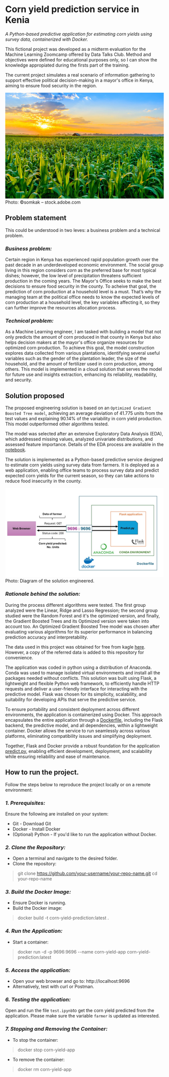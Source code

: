 # Corn yield prediction service in Kenia

*A Python-based predictive application for estimating corn yields using survey data, containerized with Docker.*

This fictional project was developed as a midterm evaluation for the Machine Learning Zoomcamp offered by Data Talks Club. Method and objectives were defined for educational purposes only, so I can show the knowledge appropiated during the firsts part of the training. 

The current project simulates a real scenario of information gathering to support effective political decision-making in a mayor's office in Kenya, aiming to ensure food security in the region. 

![CornField_Lead](https://github.com/bizzaccelerator/corn-yield-prediction/blob/main/Images/CornField_Lead.jpg)
Photo: ©somkak – stock.adobe.com

## Problem statement
This could be understood in two leves: a business problem and a technical problem. 

### _Business problem:_
Certain region in Kenya has experienced rapid population growth over the past decade in an underdeveloped economic environment. The social group living in this region considers _corn_ as the preferred base for most typical dishes; however, the low level of precipitation threatens sufficient production in the coming years. The Mayor's Office seeks to make the best decisions to ensure food security in the county. To acheive that goal, the prediction of corn production at a household level is a must. That’s why the managing team at the political office needs to know the expected levels of corn production at a household level, the key variables affecting it, so they can further improve the resources allocation process.

### _Technical problem:_
As a Machine Learning engineer, I am tasked with building a model that not only predicts the amount of corn produced in that county in Kenya but also helps decision makers at the mayor's office organize resources for optimized corn production. To achieve this goal, the model construction explores data collected from various plantations, identifying several useful variables such as the gender of the plantation leader, the size of the household, and the amount of fertilizer used in corn production, among others. This model is implemented in a cloud solution that serves the model for future use and insights extraction, enhancing its reliability, readability, and security.

## Solution proposed

The proposed engineering solution is based on an `Optimized Gradient Boosted Tree model`, achieving an average deviation of 41.775 units from the test values and explaining 90.14% of the variability in corn yield production. This model outperformed other algorithms tested.

The model was selected after an extensive Exploratory Data Analysis (EDA), which addressed missing values, analyzed univariate distributions, and assessed feature importance. Details of the EDA process are available in the [notebook](https://github.com/bizzaccelerator/corn-yield-prediction/blob/main/notebook.ipynb).

The solution is implemented as a Python-based predictive service designed to estimate corn yields using survey data from farmers. It is deployed as a web application, enabling office teams to process survey data and predict expected corn yields for the current season, so they can take actions to reduce food insecurity in the county.

![Solution](https://github.com/bizzaccelerator/corn-yield-prediction/blob/main/Images/Solution.JPG)
Photo: Diagram of the solution engineered.

### _Rationale behind the solution:_ 

During the process different algorithms were tested. The first group analyzed were the Linear, Ridge and Lasso Regression; the second group studied were the Random Forest and it's the optimized version, and finally, the Gradient Boosted Trees and its Optimized version were taken into account too. An Optimized Gradient Boosted Tree model was chosen after evaluating various algorithms for its superior performance in balancing prediction accuracy and interpretability. 

The data used in this project was obtained for free from kagle [here](https://www.kaggle.com/datasets/japondo/corn-farming-data). However, a copy of the referred data is added to this repository for convenience. 

The application was coded in python using a distribution of Anaconda. Conda was used to manage isolated virtual environments and install all the packages needed without conflicts. This solution was built using Flask, a lightweight and flexible Python web framework, to efficiently handle HTTP requests and deliver a user-friendly interface for interacting with the predictive model. Flask was chosen for its simplicity, scalability, and suitability for developing APIs that serve the predictive service.

To ensure portability and consistent deployment across different environments, the application is containerized using Docker. This approach encapsulates the entire application through a [Dockerfile](https://github.com/bizzaccelerator/corn-yield-prediction/blob/main/Dockerfile), including the Flask backend, the predictive model, and all dependencies, within a lightweight container. Docker allows the service to run seamlessly across various platforms, eliminating compatibility issues and simplifying deployment.

Together, Flask and Docker provide a robust foundation for the application [predict.py](https://github.com/bizzaccelerator/corn-yield-prediction/blob/main/predict.py), enabling efficient development, deployment, and scalability while ensuring reliability and ease of maintenance. 

## How to run the project.

Follow the steps below to reproduce the project locally or on a remote environment:

### _1. Prerequisites:_
Ensure the following are installed on your system:

- Git - Download Git
- Docker - Install Docker
- (Optional) Python - If you'd like to run the application without Docker.

### _2. Clone the Repository:_

- Open a terminal and navigate to the desired folder.
- Clone the repository:

> git clone https://github.com/your-username/your-repo-name.git cd your-repo-name

### _3. Build the Docker Image:_

- Ensure Docker is running.
- Build the Docker image:

> docker build -t corn-yield-prediction:latest .

### _4. Run the Application:_

- Start a container:

> docker run -d -p 9696:9696 --name corn-yield-app corn-yield-prediction:latest

### _5. Access the application:_

- Open your web browser and go to: http://localhost:9696
- Alternatively, test with curl or Postman.

### _6. Testing the application:_

Open and run the file `test.ipynb`to get the corn yield predicted from the application. Please make sure the variable `farmer` is updated as interested.

### _7. Stopping and Removing the Container:_

- To stop the container:

> docker stop corn-yield-app

- To remove the container:

> docker rm corn-yield-app
